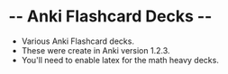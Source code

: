 -- Anki Flashcard Decks --
=====

* Various Anki Flashcard decks. 
* These were create in Anki version 1.2.3.
* You'll need to enable latex for the math heavy decks.
